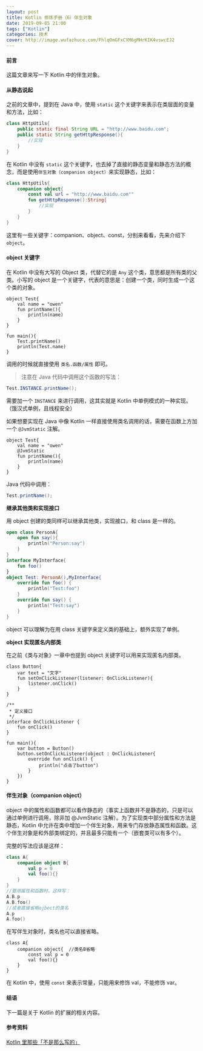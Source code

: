 ```yaml
---
layout: post
title: Kotlin 修炼手册（6）伴生对象
date: 2019-09-05 21:00
tags: ["Kotlin"]
categories: 技术
cover: http://image.wufazhuce.com/FhlqOmGFxCVM6gMHrKIK4vswcEJ2
---
```


#### 前言

这篇文章来写一下 Kotlin 中的伴生对象。

#### 从静态说起

之前的文章中，提到在 Java 中，使用 `static` 这个关键字来表示在类层面的变量和方法，比如：

```java
class HttpUtils{
	public static final String URL = "http://www.baidu.com";
	public static String getHttpResponse(){
		//实现
	}
}
```
在 Kotlin 中没有 `static` 这个关键字，也去掉了直接的静态变量和静态方法的概念，而是使用`伴生对象（companion object）`来实现静态，比如：

```kotlin
class HttpUtils{
	companion object{
		const val url = "http://www.baidu.com""
		fun getHttpResponse():String{
			//实现
		}
	}
}
```

这里有一些关键字：companion、object、const，分别来看看，先来介绍下 `object`。

#### object 关键字

在 Kotlin 中没有大写的 Object 类，代替它的是 `Any` 这个类，意思都是所有类的父类。小写的 object 是一个关键字，代表的意思是：创建一个类，同时生成一个这个类的对象。

```
object Test{
	val name = "owen"
	fun printName(){
		println(name)
	}
}

fun main(){
	Test.printName()
	println(Test.name)
}
```
调用的时候就直接使用 `类名.函数/属性` 即可。

> 注意在 Java 代码中调用这个函数的写法：

```java
Test.INSTANCE.printName();
```

需要加一个 `INSTANCE` 来进行调用，这其实就是 Kotlin 中单例模式的一种实现。（饿汉式单例，且线程安全）

如果想要实现在 Java 中像 Kotlin 一样直接使用类名调用的话，需要在函数上方加一个 `@JvmStatic` 注解。

```
object Test{
    val name = "owen"
    @JvmStatic
    fun printName(){
        println(name)
    }
}
```

Java 代码中调用：

```java
Test.printName();
```

**继承其他类和实现接口**

用 object 创建的类同样可以继承其他类，实现接口，和 class 是一样的。

```kotlin
open class PersonA{
    open fun say(){
        println("Person:say")
    }
}
interface MyInterface{
    fun foo()
}
object Test: PersonA(),MyInterface{
    override fun foo() {
        println("Test:foo")
    }
    override fun say() {
        println("Test:say")
    }
}
```

object 可以理解为在用 class 关键字来定义类的基础上，额外实现了单例。

**object 实现匿名内部类**

在之前《类与对象》一章中也提到 object 关键字可以用来实现匿名内部类。

```
class Button{
    var text = "文字"
    fun setOnClickListener(listener: OnClickListener){
        listener.onClick()
    }
}

/**
 * 定义接口
 */
interface OnClickListener {
    fun onClick()
}

fun main(){
	var button = Button()
    button.setOnClickListener(object : OnClickListener{
        override fun onClick() {
            println("点击了button")
        }
    })
}
```

#### 伴生对象（companion object）

object 中的属性和函数都可以看作静态的（事实上函数并不是静态的，只是可以通过单例进行调用，除非加 @JvmStatic 注解）。为了实现类中部分属性和方法是静态，Kotlin 中允许在类中增加一个伴生对象，用来专门存放静态属性和函数。这个伴生对象是和外部类绑定的，并且最多只能有一个（嵌套类可以有多个）。

完整的写法应该是这样：

```kotlin
class A{
	companion object B{
		val p = 0
		val foo(){}
	}
}
//要用属性和函数时，这样写：
A.B.p
A.B.foo()
//或者直接省略ojbect的类名
A.p
A.foo()
```

在写伴生对象时，类名也可以直接省略。

```
class A{
	companion object{  //类名B省略
		const val p = 0
		val foo(){}
	}
}
```

在 Kotlin 中，使用 `const` 来表示常量，只能用来修饰 val，不能修饰 var。

#### 结语

下一篇是关于 Kotlin 的扩展的相关内容。

#### 参考资料

[Kotlin 里那些「不是那么写的」](https://kaixue.io/kotlin-basic-2/)